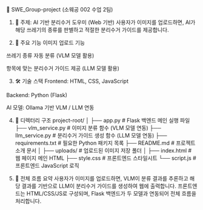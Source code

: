 

🧠 SWE_Group-project (소웨공 002 수업 2팀)
1. 📌 주제: AI 기반 분리수거 도우미 (Web 기반)
사용자가 이미지를 업로드하면, AI가 해당 쓰레기의 종류를 판별하고 적절한 분리수거 가이드를 제공합니다.

2. 🔧 주요 기능
이미지 업로드 기능

쓰레기 종류 자동 분류 (VLM 모델 활용)

항목에 맞는 분리수거 가이드 제공 (LLM 모델 활용)

3. 🛠️ 기술 스택
Frontend: HTML, CSS, JavaScript

Backend: Python (Flask)

AI 모델: Ollama 기반 VLM / LLM 연동

4. 📁 디렉터리 구조
project-root/
│
├── app.py                  # Flask 백엔드 메인 실행 파일
├── vlm_service.py         # 이미지 분류 함수 (VLM 모델 연동)
├── llm_service.py         # 분리수거 가이드 생성 함수 (LLM 모델 연동)
├── requirements.txt       # 필요한 Python 패키지 목록
├── README.md              # 프로젝트 소개 문서
│
├── uploads/               # 업로드된 이미지 저장 폴더
│
├── index.html             # 웹 페이지 메인 HTML
├── style.css              # 프론트엔드 스타일시트
└── script.js              # 프론트엔드 JavaScript 로직


5. 🔄 전체 흐름 요약
사용자가 이미지를 업로드하면, VLM이 분류 결과를 추론하고 해당 결과를 기반으로 LLM이 분리수거 가이드를 생성하여 웹에 출력합니다.
프론트엔드는 HTML/CSS/JS로 구성되며, Flask 백엔드가 두 모델과 연동되어 전체 흐름을 처리합니다.

